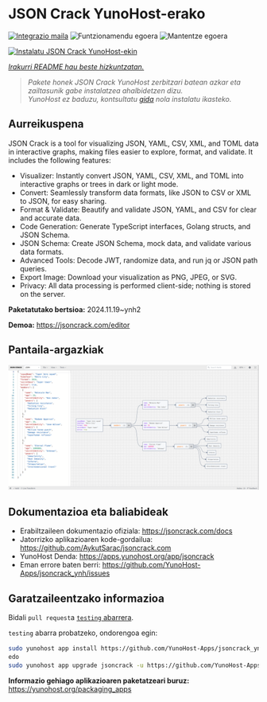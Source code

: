 <!--
Ohart ongi: README hau automatikoki sortu da <https://github.com/YunoHost/apps/tree/master/tools/readme_generator>ri esker
EZ editatu eskuz.
-->

# JSON Crack YunoHost-erako

[![Integrazio maila](https://apps.yunohost.org/badge/integration/jsoncrack)](https://ci-apps.yunohost.org/ci/apps/jsoncrack/)
![Funtzionamendu egoera](https://apps.yunohost.org/badge/state/jsoncrack)
![Mantentze egoera](https://apps.yunohost.org/badge/maintained/jsoncrack)

[![Instalatu JSON Crack YunoHost-ekin](https://install-app.yunohost.org/install-with-yunohost.svg)](https://install-app.yunohost.org/?app=jsoncrack)

*[Irakurri README hau beste hizkuntzatan.](./ALL_README.md)*

> *Pakete honek JSON Crack YunoHost zerbitzari batean azkar eta zailtasunik gabe instalatzea ahalbidetzen dizu.*  
> *YunoHost ez baduzu, kontsultatu [gida](https://yunohost.org/install) nola instalatu ikasteko.*

## Aurreikuspena

JSON Crack is a tool for visualizing JSON, YAML, CSV, XML, and TOML data in interactive graphs, making files easier to explore, format, and validate. It includes the following features:
- Visualizer: Instantly convert JSON, YAML, CSV, XML, and TOML into interactive graphs or trees in dark or light mode.
- Convert: Seamlessly transform data formats, like JSON to CSV or XML to JSON, for easy sharing.
- Format & Validate: Beautify and validate JSON, YAML, and CSV for clear and accurate data.
- Code Generation: Generate TypeScript interfaces, Golang structs, and JSON Schema.
- JSON Schema: Create JSON Schema, mock data, and validate various data formats.
- Advanced Tools: Decode JWT, randomize data, and run jq or JSON path queries.
- Export Image: Download your visualization as PNG, JPEG, or SVG.
- Privacy: All data processing is performed client-side; nothing is stored on the server.


**Paketatutako bertsioa:** 2024.11.19~ynh2

**Demoa:** <https://jsoncrack.com/editor>

## Pantaila-argazkiak

![JSON Crack(r)en pantaila-argazkia](./doc/screenshots/jsoncrack.png)

## Dokumentazioa eta baliabideak

- Erabiltzaileen dokumentazio ofiziala: <https://jsoncrack.com/docs>
- Jatorrizko aplikazioaren kode-gordailua: <https://github.com/AykutSarac/jsoncrack.com>
- YunoHost Denda: <https://apps.yunohost.org/app/jsoncrack>
- Eman errore baten berri: <https://github.com/YunoHost-Apps/jsoncrack_ynh/issues>

## Garatzaileentzako informazioa

Bidali `pull request`a [`testing` abarrera](https://github.com/YunoHost-Apps/jsoncrack_ynh/tree/testing).

`testing` abarra probatzeko, ondorengoa egin:

```bash
sudo yunohost app install https://github.com/YunoHost-Apps/jsoncrack_ynh/tree/testing --debug
edo
sudo yunohost app upgrade jsoncrack -u https://github.com/YunoHost-Apps/jsoncrack_ynh/tree/testing --debug
```

**Informazio gehiago aplikazioaren paketatzeari buruz:** <https://yunohost.org/packaging_apps>
